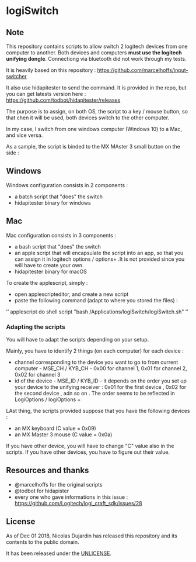 # logiSwitch

## Note

This repository contains scripts to allow switch 2 logitech devices from one computer to another. Both devices and computers **must use the logitech unifying dongle**. Connectiong via bluetooth did not work through my tests.

It is heavily based on this repository : https://github.com/marcelhoffs/input-switcher

It also use hidapitester to send the command. It is provided in the repo, but you can get latests version here : https://github.com/todbot/hidapitester/releases

The purpose is to assign, on both OS, the script to a key / mouse button, so that chen it will be used, both devices switch to the other computer.

In my case, I switch from one windows computer (Windows 10) to a Mac, and vice versa.

As a sample, the script is binded to the MX MAster 3 small button on the side : 


## Windows

Windows configuration consists in 2 components : 
* a batch script that "does" the switch
* hidapitester binary for windows


## Mac

Mac configuration consists in 3 components :
* a bash script that "does" the switch
* an apple script that will encapsulate the script into an app, so that you can assign it in logitech options / options+ .It is not provided since you will have to create your own.
* hidapitester binary for macOS


To create the applescript, simply : 
* open applescripteditor, and create a new script
* paste the following command (adapt to where you stored the files) : 

’’ applescript
do shell script "bash /Applications/logiSwitch/logiSwitch.sh"
’’

### Adapting the scripts

You will have to adapt the scripts depending on your setup.

Mainly, you have to identify 2 things (on each computer) for each device  :
* channel corresponding to the device you want to go to from current computer - MSE_CH / KYB_CH - 0x00 for channel 1, 0x01 for channel 2, 0x02 for channel 3
* id of the device - MSE_ID / KYB_ID - it depends on the order you set up your device to the unifying receiver : 0x01 for the first device , 0x02 for the second device , adn so on . The order seems to be reflected in LogiOptions / logiOptions +

LAst thing, the scripts provided suppose that you have the following devices : 
* an MX keyboard (C value = 0x09)
* an MX Master 3 mouse (C value = 0x0a)

If you have other device, you will have to change "C" value also in the scripts.
If you have other devices, you have to figure out their value.



## Resources and thanks

* @marcelhoffs for the original scripts
* @todbot for hidapister
* every one who gave informations in this issue : https://github.com/Logitech/logi_craft_sdk/issues/28 


## License

As of Dec 01 2018, Nicolas Dujardin has released this repository and its contents to the public domain.

It has been released under the [UNLICENSE][].

[unlicense]: LICENSE
